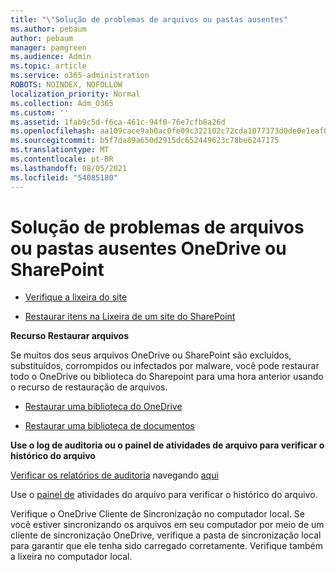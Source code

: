 ```yaml
---
title: "\"Solução de problemas de arquivos ou pastas ausentes"
ms.author: pebaum
author: pebaum
manager: pamgreen
ms.audience: Admin
ms.topic: article
ms.service: o365-administration
ROBOTS: NOINDEX, NOFOLLOW
localization_priority: Normal
ms.collection: Adm_O365
ms.custom: ''
ms.assetid: 1fab9c5d-f6ca-461c-94f0-76e7cfb8a26d
ms.openlocfilehash: aa109cace9ab0ac0fe09c322102c72cda1077373d0de0e1eaf0394ebf11a56e5
ms.sourcegitcommit: b5f7da89a650d2915dc652449623c78be6247175
ms.translationtype: MT
ms.contentlocale: pt-BR
ms.lasthandoff: 08/05/2021
ms.locfileid: "54085180"
---
```

# <a name="troubleshooting-missing-files-or-folders-in-onedrive-or-sharepoint"></a>Solução de problemas de arquivos ou pastas ausentes OneDrive ou SharePoint

- [Verifique a lixeira do site](https://support.microsoft.com/office/restore-items-in-the-recycle-bin-that-were-deleted-from-sharepoint-or-teams-6df466b6-55f2-4898-8d6e-c0dff851a0be)

- [Restaurar itens na Lixeira de um site do SharePoint](https://support.office.com/article/Restore-deleted-files-or-folders-in-OneDrive-949ada80-0026-4db3-a953-c99083e6a84f)



**Recurso Restaurar arquivos**

Se muitos dos seus arquivos OneDrive ou SharePoint são excluídos, substituídos, corrompidos ou infectados por malware, você pode restaurar todo o OneDrive ou biblioteca do Sharepoint para uma hora anterior usando o recurso de restauração de arquivos.

- [Restaurar uma biblioteca do OneDrive](https://support.office.com/article/restore-your-onedrive-fa231298-759d-41cf-bcd0-25ac53eb8a15)

- [Restaurar uma biblioteca de documentos](https://support.office.com/article/restore-a-document-library-317791c3-8bd0-4dfd-8254-3ca90883d39a)

**Use o log de auditoria ou o painel de atividades de arquivo para verificar o histórico do arquivo**

[Verificar os relatórios de auditoria](https://docs.microsoft.com/microsoft-365/compliance/search-the-audit-log-in-security-and-compliance) </a> navegando [aqui](https://protection.office.com/#/unifiedauditlog)

Use o [painel de](https://support.office.com/article/File-activity-in-a-document-library-6105ecda-1dd0-4f6f-9542-102bf5c0ffe0) atividades do arquivo para verificar o histórico do arquivo.

Verifique o OneDrive Cliente de Sincronização no computador local.  Se você estiver sincronizando os arquivos em seu computador por meio de um cliente de sincronização OneDrive, verifique a pasta de sincronização local para garantir que ele tenha sido carregado corretamente. Verifique também a lixeira no computador local.



